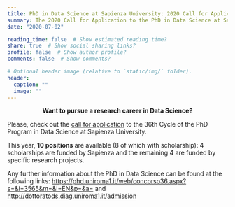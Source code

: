 ```yaml
---
title: PhD in Data Science at Sapienza University: 2020 Call for Application
summary: The 2020 Call for Application to the PhD in Data Science at Sapienza University is open!
date: "2020-07-02"

reading_time: false  # Show estimated reading time?
share: true  # Show social sharing links?
profile: false  # Show author profile?
comments: false  # Show comments?

# Optional header image (relative to `static/img/` folder).
header:
  caption: ""
  image: ""
---
```


<center><b>Want to pursue a research career in Data Science?</b></center>

Please, check out the [call for application](https://www.uniroma1.it/en/pagina/phd-programmes) to the 36th Cycle of the PhD Program in Data Science at Sapienza University.

This year, **10 positions** are available (8 of which with scholarship): 4 scholarships are funded by Sapienza and the remaining 4 are funded by specific research projects.

Any further information about the PhD in Data Science can be found at the following links: https://phd.uniroma1.it/web/concorso36.aspx?s=&i=3565&m=&l=EN&p=&a= and http://dottoratods.diag.uniroma1.it/admission
